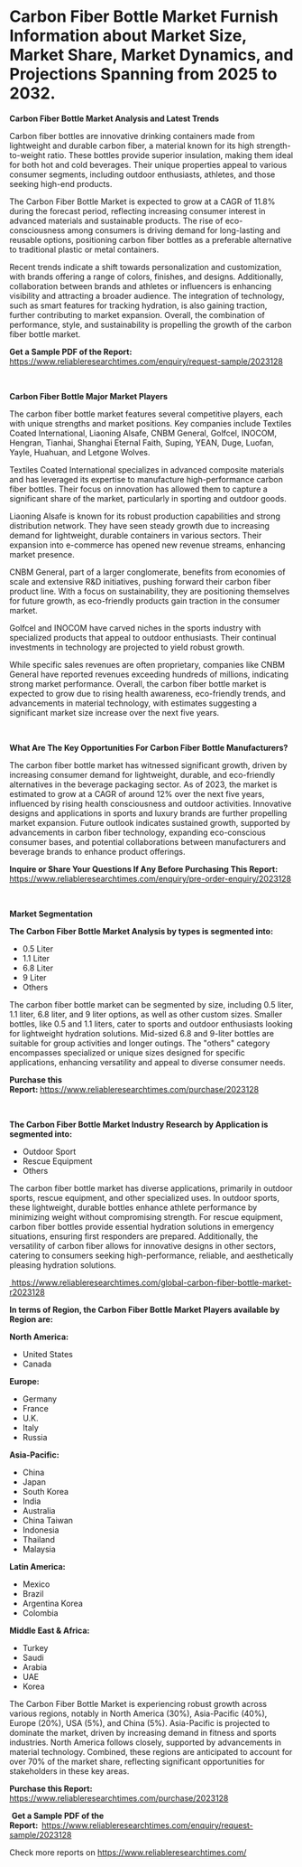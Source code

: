 <p><h1>Carbon Fiber Bottle Market Furnish Information about Market Size, Market Share, Market Dynamics, and Projections Spanning from 2025 to 2032.</h1></p><p><strong>Carbon Fiber Bottle Market Analysis and Latest Trends</strong></p>
<p><p>Carbon fiber bottles are innovative drinking containers made from lightweight and durable carbon fiber, a material known for its high strength-to-weight ratio. These bottles provide superior insulation, making them ideal for both hot and cold beverages. Their unique properties appeal to various consumer segments, including outdoor enthusiasts, athletes, and those seeking high-end products.</p><p>The Carbon Fiber Bottle Market is expected to grow at a CAGR of 11.8% during the forecast period, reflecting increasing consumer interest in advanced materials and sustainable products. The rise of eco-consciousness among consumers is driving demand for long-lasting and reusable options, positioning carbon fiber bottles as a preferable alternative to traditional plastic or metal containers.</p><p>Recent trends indicate a shift towards personalization and customization, with brands offering a range of colors, finishes, and designs. Additionally, collaboration between brands and athletes or influencers is enhancing visibility and attracting a broader audience. The integration of technology, such as smart features for tracking hydration, is also gaining traction, further contributing to market expansion. Overall, the combination of performance, style, and sustainability is propelling the growth of the carbon fiber bottle market.</p></p>
<p><strong>Get a Sample PDF of the Report:&nbsp;</strong> <a href="https://www.reliableresearchtimes.com/enquiry/request-sample/2023128?utm_campaign=3355&utm_medium=2&utm_source=Github&utm_content=ia&utm_term=29032025&utm_id=carbon-fiber-bottle">https://www.reliableresearchtimes.com/enquiry/request-sample/2023128</a></p>
<p>&nbsp;</p>
<p><strong>Carbon Fiber Bottle Major Market Players</strong></p>
<p><p>The carbon fiber bottle market features several competitive players, each with unique strengths and market positions. Key companies include Textiles Coated International, Liaoning Alsafe, CNBM General, Golfcel, INOCOM, Hengran, Tianhai, Shanghai Eternal Faith, Suping, YEAN, Duge, Luofan, Yayle, Huahuan, and Letgone Wolves.</p><p>Textiles Coated International specializes in advanced composite materials and has leveraged its expertise to manufacture high-performance carbon fiber bottles. Their focus on innovation has allowed them to capture a significant share of the market, particularly in sporting and outdoor goods.</p><p>Liaoning Alsafe is known for its robust production capabilities and strong distribution network. They have seen steady growth due to increasing demand for lightweight, durable containers in various sectors. Their expansion into e-commerce has opened new revenue streams, enhancing market presence.</p><p>CNBM General, part of a larger conglomerate, benefits from economies of scale and extensive R&D initiatives, pushing forward their carbon fiber product line. With a focus on sustainability, they are positioning themselves for future growth, as eco-friendly products gain traction in the consumer market.</p><p>Golfcel and INOCOM have carved niches in the sports industry with specialized products that appeal to outdoor enthusiasts. Their continual investments in technology are projected to yield robust growth.</p><p>While specific sales revenues are often proprietary, companies like CNBM General have reported revenues exceeding hundreds of millions, indicating strong market performance. Overall, the carbon fiber bottle market is expected to grow due to rising health awareness, eco-friendly trends, and advancements in material technology, with estimates suggesting a significant market size increase over the next five years.</p></p>
<p>&nbsp;</p>
<p><strong>What Are The Key Opportunities For Carbon Fiber Bottle Manufacturers?</strong></p>
<p><p>The carbon fiber bottle market has witnessed significant growth, driven by increasing consumer demand for lightweight, durable, and eco-friendly alternatives in the beverage packaging sector. As of 2023, the market is estimated to grow at a CAGR of around 12% over the next five years, influenced by rising health consciousness and outdoor activities. Innovative designs and applications in sports and luxury brands are further propelling market expansion. Future outlook indicates sustained growth, supported by advancements in carbon fiber technology, expanding eco-conscious consumer bases, and potential collaborations between manufacturers and beverage brands to enhance product offerings.</p></p>
<p><strong>Inquire or Share Your Questions If Any Before Purchasing This Report:</strong> <a href="https://www.reliableresearchtimes.com/enquiry/pre-order-enquiry/2023128?utm_campaign=3355&utm_medium=2&utm_source=Github&utm_content=ia&utm_term=29032025&utm_id=carbon-fiber-bottle">https://www.reliableresearchtimes.com/enquiry/pre-order-enquiry/2023128</a></p>
<p>&nbsp;</p>
<p><strong>Market Segmentation</strong></p>
<p><strong>The Carbon Fiber Bottle Market Analysis by types is segmented into:</strong></p>
<p><ul><li>0.5 Liter</li><li>1.1 Liter</li><li>6.8 Liter</li><li>9 Liter</li><li>Others</li></ul></p>
<p><p>The carbon fiber bottle market can be segmented by size, including 0.5 liter, 1.1 liter, 6.8 liter, and 9 liter options, as well as other custom sizes. Smaller bottles, like 0.5 and 1.1 liters, cater to sports and outdoor enthusiasts looking for lightweight hydration solutions. Mid-sized 6.8 and 9-liter bottles are suitable for group activities and longer outings. The "others" category encompasses specialized or unique sizes designed for specific applications, enhancing versatility and appeal to diverse consumer needs.</p></p>
<p><strong>Purchase this Report:&nbsp;</strong><a href="https://www.reliableresearchtimes.com/purchase/2023128?utm_campaign=3355&utm_medium=2&utm_source=Github&utm_content=ia&utm_term=29032025&utm_id=carbon-fiber-bottle">https://www.reliableresearchtimes.com/purchase/2023128</a></p>
<p>&nbsp;</p>
<p><strong>The Carbon Fiber Bottle Market Industry Research by Application is segmented into:</strong></p>
<p><ul><li>Outdoor Sport</li><li>Rescue Equipment</li><li>Others</li></ul></p>
<p><p>The carbon fiber bottle market has diverse applications, primarily in outdoor sports, rescue equipment, and other specialized uses. In outdoor sports, these lightweight, durable bottles enhance athlete performance by minimizing weight without compromising strength. For rescue equipment, carbon fiber bottles provide essential hydration solutions in emergency situations, ensuring first responders are prepared. Additionally, the versatility of carbon fiber allows for innovative designs in other sectors, catering to consumers seeking high-performance, reliable, and aesthetically pleasing hydration solutions.</p></p>
<p><a href="https://www.reliableresearchtimes.com/global-carbon-fiber-bottle-market-r2023128?utm_campaign=3355&utm_medium=2&utm_source=Github&utm_content=ia&utm_term=29032025&utm_id=carbon-fiber-bottle">&nbsp;https://www.reliableresearchtimes.com/global-carbon-fiber-bottle-market-r2023128</a></p>
<p><strong>In terms of Region, the Carbon Fiber Bottle Market Players available by Region are:</strong></p>
<p>
    <p> <strong> North America: </strong>
        <ul>
            <li>United States</li>
            <li>Canada</li>
        </ul>
        </p> 
    <p> <strong> Europe: </strong>
        <ul>
            <li>Germany</li>
            <li>France</li>
            <li>U.K.</li>
            <li>Italy</li>
            <li>Russia</li>
        </ul>
        </p> 
    <p> <strong> Asia-Pacific: </strong>
        <ul>
            <li>China</li>
            <li>Japan</li>
            <li>South Korea</li>
            <li>India</li>
            <li>Australia</li>
            <li>China Taiwan</li>
            <li>Indonesia</li>
            <li>Thailand</li>
            <li>Malaysia</li>
        </ul>
        </p> 
    <p> <strong> Latin America: </strong>
        <ul>
            <li>Mexico</li>
            <li>Brazil</li>
            <li>Argentina Korea</li>
            <li>Colombia</li>
        </ul>
        </p> 
    <p> <strong> Middle East & Africa: </strong>
        <ul>
            <li>Turkey</li>
            <li>Saudi</li>
            <li>Arabia</li>
            <li>UAE</li>
            <li>Korea</li>
        </ul>
    </p>
    </p>
<p><p>The Carbon Fiber Bottle Market is experiencing robust growth across various regions, notably in North America (30%), Asia-Pacific (40%), Europe (20%), USA (5%), and China (5%). Asia-Pacific is projected to dominate the market, driven by increasing demand in fitness and sports industries. North America follows closely, supported by advancements in material technology. Combined, these regions are anticipated to account for over 70% of the market share, reflecting significant opportunities for stakeholders in these key areas.</p></p>
<p><strong>Purchase this Report: </strong><a href="https://www.reliableresearchtimes.com/purchase/2023128?utm_campaign=3355&utm_medium=2&utm_source=Github&utm_content=ia&utm_term=29032025&utm_id=carbon-fiber-bottle">https://www.reliableresearchtimes.com/purchase/2023128</a></p>
<p>&nbsp;<strong>Get a Sample PDF of the Report:&nbsp;&nbsp;</strong><a href="https://www.reliableresearchtimes.com/enquiry/request-sample/2023128?utm_campaign=3355&utm_medium=2&utm_source=Github&utm_content=ia&utm_term=29032025&utm_id=carbon-fiber-bottle">https://www.reliableresearchtimes.com/enquiry/request-sample/2023128</a></p>
<p><strong></strong></p>
<p>Check more reports on <a href="https://www.reliableresearchtimes.com/?utm_campaign=3355&utm_medium=2&utm_source=Github&utm_content=ia&utm_term=29032025&utm_id=carbon-fiber-bottle">https://www.reliableresearchtimes.com/</a></p>